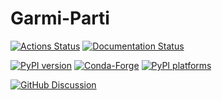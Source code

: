 # Garmi-Parti

[![Actions Status][actions-badge]][actions-link]
[![Documentation Status][rtd-badge]][rtd-link]

[![PyPI version][pypi-version]][pypi-link]
[![Conda-Forge][conda-badge]][conda-link]
[![PyPI platforms][pypi-platforms]][pypi-link]

[![GitHub Discussion][github-discussions-badge]][github-discussions-link]

<!-- SPHINX-START -->

<!-- prettier-ignore-start -->
[actions-badge]:            https://github.com/JeanElsner/Garmi-Parti/workflows/CI/badge.svg
[actions-link]:             https://github.com/JeanElsner/Garmi-Parti/actions
[conda-badge]:              https://img.shields.io/conda/vn/conda-forge/Garmi-Parti
[conda-link]:               https://github.com/conda-forge/Garmi-Parti-feedstock
[github-discussions-badge]: https://img.shields.io/static/v1?label=Discussions&message=Ask&color=blue&logo=github
[github-discussions-link]:  https://github.com/JeanElsner/Garmi-Parti/discussions
[pypi-link]:                https://pypi.org/project/Garmi-Parti/
[pypi-platforms]:           https://img.shields.io/pypi/pyversions/Garmi-Parti
[pypi-version]:             https://img.shields.io/pypi/v/Garmi-Parti
[rtd-badge]:                https://readthedocs.org/projects/Garmi-Parti/badge/?version=latest
[rtd-link]:                 https://Garmi-Parti.readthedocs.io/en/latest/?badge=latest

<!-- prettier-ignore-end -->
